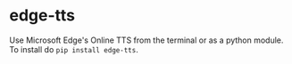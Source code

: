 # edge-tts

Use Microsoft Edge's Online TTS from the terminal or as a python module. To install do `pip install edge-tts`.
